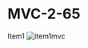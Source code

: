# MVC-2-65
Item1
![item1mvc](https://user-images.githubusercontent.com/97511935/228363628-ba232386-2307-478d-a1b6-ab81bde51c79.png)
